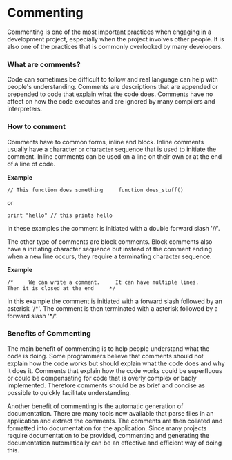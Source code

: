 # Commenting

Commenting is one of the most important practices when engaging in a development project, especially when the project involves other people. It is also one of the practices that is commonly overlooked by many developers.

### What are comments?

Code can sometimes be difficult to follow and real language can help with people's understanding. Comments are descriptions that are appended or prepended to code that explain what the code does. Comments have no affect on how the code executes and are ignored by many compilers and interpreters.

### How to comment

Comments have to common forms, inline and block. Inline comments usually have a character or character sequence that is used to initiate the comment. Inline comments can be used on a line on their own or at the end of a line of code.

**Example**

`// This function does something    
function does_stuff()`

or

`print "hello" // this prints hello`

In these examples the comment is initiated with a double forward slash '//'.

The other type of comments are block comments. Block comments also have a initiating character sequence but instead of the comment ending when a new line occurs, they require a terminating character sequence.

**Example**

`/*    
We can write a comment.    
It can have multiple lines.    
Then it is closed at the end    
*/`

In this example the comment is initiated with a forward slash followed by an asterisk '/\*'. The comment is then terminated with a asterisk followed by a forward slash '\*/'.

### Benefits of Commenting

The main benefit of commenting is to help people understand what the code is doing. Some programmers believe that comments should not explain how the code works but should explain what the code does and why it does it. Comments that explain how the code works could be superfluous or could be compensating for code that is overly complex or badly implemented. Therefore comments should be as brief and concise as possible to quickly facilitate understanding.

Another benefit of commenting is the automatic generation of documentation. There are many tools now available that parse files in an application and extract the comments. The comments are then collated and formatted into documentation for the application. Since many projects require documentation to be provided, commenting and generating the documentation automatically can be an effective and efficient way of doing this.

